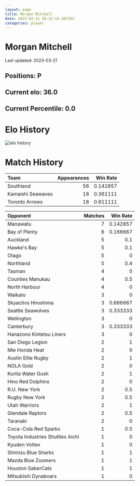 ```yaml
---  
layout: page  
title: Morgan Mitchell  
date: 2023-03-21 18:15:14.207203  
categories: player  
---
```

# Morgan Mitchell


Last updated: 2023-03-21
## Positions: P

## Current elo: 36.0

## Current Percentile: 0.0

# Elo History


![elo history](history_MorganMitchell.png)
# Match History


| Team              |   Appearances |   Win Rate |
|:------------------|--------------:|-----------:|
| Southland         |            56 |   0.142857 |
| Kamaishi Seawaves |            18 |   0.361111 |
| Toronto Arrows    |            18 |   0.611111 |

| Opponent                         |   Matches |   Win Rate |
|:---------------------------------|----------:|-----------:|
| Manawatu                         |         7 |   0.142857 |
| Bay of Plenty                    |         6 |   0.166667 |
| Auckland                         |         5 |   0.1      |
| Hawke's Bay                      |         5 |   0.1      |
| Otago                            |         5 |   0        |
| Northland                        |         5 |   0.4      |
| Tasman                           |         4 |   0        |
| Counties Manukau                 |         4 |   0.5      |
| North Harbour                    |         4 |   0        |
| Waikato                          |         3 |   0        |
| Skyactivs Hiroshima              |         3 |   0.666667 |
| Seattle Seawolves                |         3 |   0.333333 |
| Wellington                       |         3 |   0        |
| Canterbury                       |         3 |   0.333333 |
| Hanazono Kintetsu Liners         |         3 |   0        |
| San Diego Legion                 |         2 |   1        |
| Mie Honda Heat                   |         2 |   0        |
| Austin Elite Rugby               |         2 |   1        |
| NOLA Gold                        |         2 |   0        |
| Kurita Water Gush                |         2 |   1        |
| Hino Red Dolphins                |         2 |   0        |
| R.U. New York                    |         2 |   0.5      |
| Rugby New York                   |         2 |   0.5      |
| Utah Warriors                    |         2 |   1        |
| Glendale Raptors                 |         2 |   0.5      |
| Taranaki                         |         2 |   0        |
| Coca-Cola Red Sparks             |         1 |   0.5      |
| Toyota Industries Shuttles Aichi |         1 |   0        |
| Kyuden Voltex                    |         1 |   0        |
| Shimizu Blue Sharks              |         1 |   1        |
| Mazda Blue Zoomers               |         1 |   1        |
| Houston SaberCats                |         1 |   1        |
| Mitsubishi Dynaboars             |         1 |   0        |